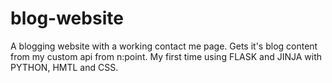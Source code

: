 # blog-website
A blogging website with a working contact me page. Gets it's blog content from my custom api from n:point. My first time using FLASK and JINJA with PYTHON, HMTL and CSS.
